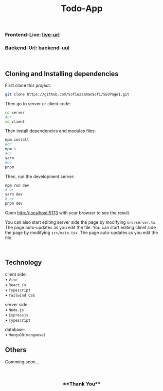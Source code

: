 <h1 align="center">
Todo-App
</h1>

<br/>

### Frontend-Live: [live-url](https://prayer-todo.vercel.app)

### Backend-Url: [backend-uul](https://todo-seo-page1.vercel.app)

<br/>

## Cloning and Installing dependencies

First clone this project:

```bash
git clone https://github.com/SofiuzzamanSofi/SEOPage1.git
```
Then go to server or client code:

```bash
cd server
#or
cd client
```

Then install dependencies and modules files:

```bash
npm install
#or
npm i
#or
yarn
#or
pnpm
```

Then, run the development server:

```bash
npm run dev
# or
yarn dev
# or
pnpm dev
```

Open [http://localhost:5173](http://localhost:5173) with your browser to see the result.

You can also start editing server side the page by modifying `src/server.ts`. The page auto-updates as you edit the file.
You can start editing clinet side the page by modifying `src/main.tsx`. The page auto-updates as you edit the file.

<br/>

## Technology


client side:
<br> • `Vite`
<br> • `React.js`
<br> • `Typescript`
<br> • `Tailwind CSS`

server side:
<br> • `Node.js`
<br> • `Expressjs`
<br> • `Typescript`

database:
<br> • `MongoDB(mongoose)`

## Others

Comming soon...

<br/>

<h3 align="center">
**Thank You**
</h3>
